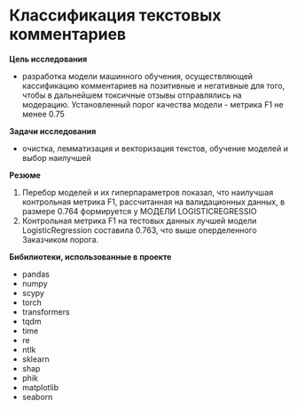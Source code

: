# Классификация текстовых комментариев #

**Цель исследования**
- разработка модели машинного обучения, осуществляющей кассификацию комментариев на позитивные и негативные для того, чтобы в дальнейшем токсичные отзывы отправлялись на модерацию. Установленный порог качества модели - метрика F1 не менее 0.75

**Задачи исследования**
- очистка, лемматизация и векторизация текстов, обучение моделей и выбор наилучшей

**Резюме**
1. Перебор моделей и их гиперпараметров показал, что наилучшая контрольная метрика F1, рассчитанная на валидационных данных, в размере 0.764 формируется у МОДЕЛИ LOGISTICREGRESSIO
2. Контрольная метрика F1 на тестовых данных лучшей модели LogisticRegression составила 0.763, что выше оперделенного Заказчиком порога.

**Бибилиотеки, использованные в проекте**
- pandas
- numpy
- scypy
- torch
- transformers
- tqdm
- time
- re
- ntlk
- sklearn
- shap
- phik
- matplotlib
- seaborn

